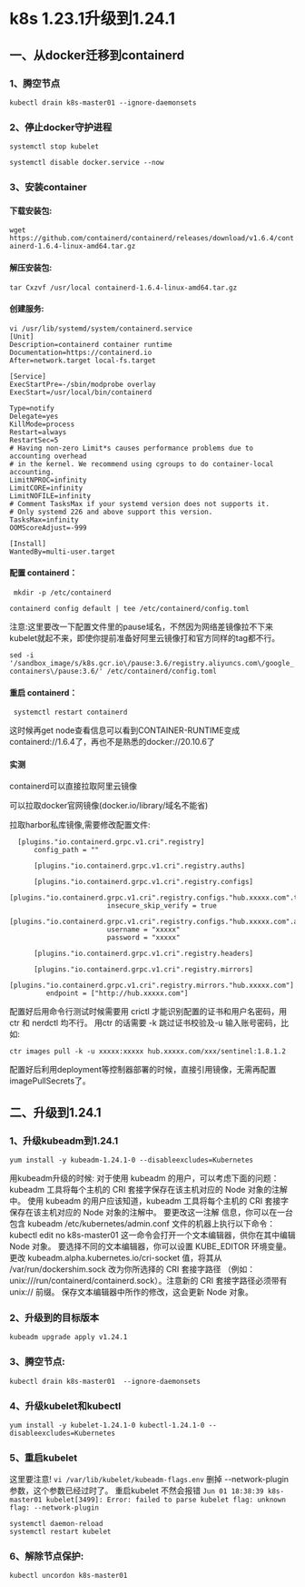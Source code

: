 # k8s 1.23.1升级到1.24.1
## 一、从docker迁移到containerd
###  1、腾空节点
   ``` kubectl drain k8s-master01 --ignore-daemonsets ```
### 2、停止docker守护进程
   ``` systemctl stop kubelet ```
   
   ``` systemctl disable docker.service --now ```
### 3、安装container
#### 下载安装包:
``` wget https://github.com/containerd/containerd/releases/download/v1.6.4/containerd-1.6.4-linux-amd64.tar.gz ```
#### 解压安装包:
``` tar Cxzvf /usr/local containerd-1.6.4-linux-amd64.tar.gz ```
#### 创建服务:
```
vi /usr/lib/systemd/system/containerd.service
[Unit]
Description=containerd container runtime
Documentation=https://containerd.io
After=network.target local-fs.target

[Service]
ExecStartPre=-/sbin/modprobe overlay
ExecStart=/usr/local/bin/containerd

Type=notify
Delegate=yes
KillMode=process
Restart=always
RestartSec=5
# Having non-zero Limit*s causes performance problems due to accounting overhead
# in the kernel. We recommend using cgroups to do container-local accounting.
LimitNPROC=infinity
LimitCORE=infinity
LimitNOFILE=infinity
# Comment TasksMax if your systemd version does not supports it.
# Only systemd 226 and above support this version.
TasksMax=infinity
OOMScoreAdjust=-999

[Install]
WantedBy=multi-user.target
```
#### 配置 containerd：
   ``` mkdir -p /etc/containerd```
   
   ```containerd config default | tee /etc/containerd/config.toml```
   
注意:这里要改一下配置文件里的pause域名，不然因为网络差镜像拉不下来kubelet就起不来，即使你提前准备好阿里云镜像打和官方同样的tag都不行。

```sed -i '/sandbox_image/s/k8s.gcr.io\/pause:3.6/registry.aliyuncs.com\/google_containers\/pause:3.6/' /etc/containerd/config.toml```
#### 重启 containerd：
   ``` systemctl restart containerd```

这时候再get node查看信息可以看到CONTAINER-RUNTIME变成containerd://1.6.4了，再也不是熟悉的docker://20.10.6了

#### 实测
containerd可以直接拉取阿里云镜像

可以拉取docker官网镜像(docker.io/library/域名不能省)

拉取harbor私库镜像,需要修改配置文件:
```
  [plugins."io.containerd.grpc.v1.cri".registry]
      config_path = ""

      [plugins."io.containerd.grpc.v1.cri".registry.auths]

      [plugins."io.containerd.grpc.v1.cri".registry.configs]
         [plugins."io.containerd.grpc.v1.cri".registry.configs."hub.xxxxx.com".tls]
                        insecure_skip_verify = true
         [plugins."io.containerd.grpc.v1.cri".registry.configs."hub.xxxxx.com".auth]
                        username = "xxxxx"
                        password = "xxxxx"

      [plugins."io.containerd.grpc.v1.cri".registry.headers]

      [plugins."io.containerd.grpc.v1.cri".registry.mirrors]
        [plugins."io.containerd.grpc.v1.cri".registry.mirrors."hub.xxxxx.com"]
         endpoint = ["http://hub.xxxxx.com"]
 ```
 
配置好后用命令行测试时候需要用 crictl 才能识别配置的证书和用户名密码，用 ctr 和 nerdctl 均不行。
用ctr 的话需要 -k 跳过证书校验及-u 输入账号密码，比如:

``` ctr images pull -k -u xxxxx:xxxxx hub.xxxxx.com/xxx/sentinel:1.8.1.2 ```

配置好后利用deployment等控制器部署的时候，直接引用镜像，无需再配置 imagePullSecrets了。

## 二、升级到1.24.1
### 1、升级kubeadm到1.24.1
   ```yum install -y kubeadm-1.24.1-0 --disableexcludes=Kubernetes```

用kubeadm升级的时候:
对于使用 kubeadm 的用户，可以考虑下面的问题：
kubeadm 工具将每个主机的 CRI 套接字保存在该主机对应的 Node 对象的注解中。 使用 kubeadm 的用户应该知道，kubeadm 工具将每个主机的 CRI 套接字保存在该主机对应的 Node 对象的注解中。 要更改这一注解
信息，你可以在一台包含 kubeadm /etc/kubernetes/admin.conf 文件的机器上执行以下命令：
kubectl edit no k8s-master01
这一命令会打开一个文本编辑器，供你在其中编辑 Node 对象。 要选择不同的文本编辑器，你可以设置 KUBE_EDITOR 环境变量。
更改 kubeadm.alpha.kubernetes.io/cri-socket 值，将其从 /var/run/dockershim.sock 改为你所选择的 CRI 套接字路径 （例如：unix:///run/containerd/containerd.sock）。注意新的 CRI 套接字路径必须带有
 unix:// 前缀。
保存文本编辑器中所作的修改，这会更新 Node 对象。

### 2、升级到的目标版本
   ```kubeadm upgrade apply v1.24.1```

### 3、腾空节点:
   ```kubectl drain k8s-master01  --ignore-daemonsets```

### 4、升级kubelet和kubectl
   ```yum install -y kubelet-1.24.1-0 kubectl-1.24.1-0 --disableexcludes=Kubernetes```

### 5、重启kubelet
这里要注意!
   ```vi /var/lib/kubelet/kubeadm-flags.env```
删掉 --network-plugin参数，这个参数已经过时了。
重启kubelet
不然会报错
```Jun 01 18:38:39 k8s-master01 kubelet[3499]: Error: failed to parse kubelet flag: unknown flag: --network-plugin```

```
systemctl daemon-reload
systemctl restart kubelet
```

### 6、解除节点保护:
```kubectl uncordon k8s-master01```
